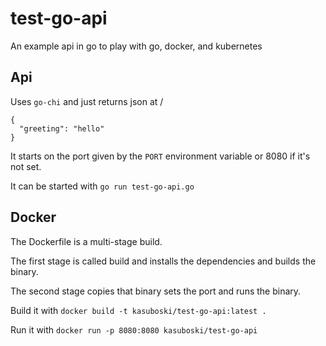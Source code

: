 # test-go-api
An example api in go to play with go, docker, and kubernetes

## Api
Uses `go-chi` and just returns json at /
```
{
  "greeting": "hello"
}
```

It starts on the port given by the `PORT` environment variable or 8080 if it's not set.

It can be started with `go run test-go-api.go`

## Docker
The Dockerfile is a multi-stage build.

The first stage is called build and installs the dependencies and builds the binary.

The second stage copies that binary sets the port and runs the binary.

Build it with `docker build -t kasuboski/test-go-api:latest .`

Run it with `docker run -p 8080:8080 kasuboski/test-go-api`